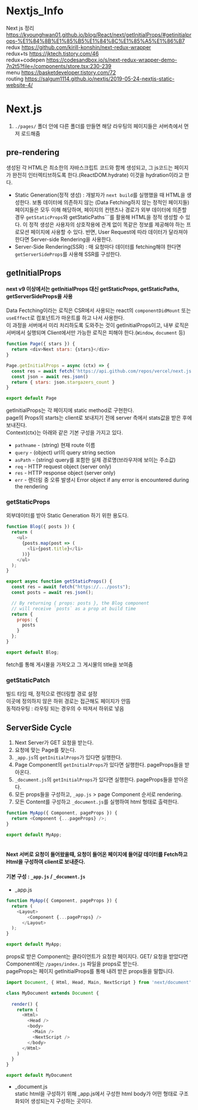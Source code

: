 # Nextjs_Info
Next js 정리  
https://kyounghwan01.github.io/blog/React/next/getInitialProps/#getinitialprops-%E1%84%8B%E1%85%B5%E1%84%8C%E1%85%A5%E1%86%B7   
redux https://github.com/kirill-konshin/next-redux-wrapper  
redux+ts https://jktech.tistory.com/46  
redux+codepen https://codesandbox.io/s/next-redux-wrapper-demo-7n2t5?file=/components/store.tsx:230-239  
menu https://basketdeveloper.tistory.com/72  
routing https://salgum1114.github.io/nextjs/2019-05-24-nextjs-static-website-4/   


# Next.js
1. ```./pages/``` 폴더 안에 다른 폴더를 만들면 해당 라우팅의 페이지들은 서버측에서 먼저 로드해줌
  
## pre-rendering
생성된 각 HTML은 최소한의 자바스크립트 코드와 함께 생성되고, 그 js코드는 페이지가 완전히 인터렉티브하도록 한다.(ReactDOM.hydrate) 이것을 hydration이라고 한다.
+ Static Generation(정적 생성) : 개발자가 ```next build```를 실행했을 때 HTML을 생성한다. 보통 데이터에 의존하지 않는 (Data Fetching하지 않는 정적인 페이지들) 페이지들은 모두 이해 해당하며, 페이지의 컨텐츠나 경로가 외부 데이터에 의존할 경우 ```getStaticProps```와 getStaticPaths```를 활용해 HTML을 정적 생성할 수 있다. 이 정적 생성은 사용자의 상호작용에 관계 없이 똑같은 정보를 제공해야 하는 프로모션 페이지에 사용할 수 있다. 반면, User Request에 따라 데이터가 달라져야 한다면 Server-side Rendering을 사용한다.
+ Server-Side Rendering(SSR) : 매 요청마다 데이터를 fetching해야 한다면 ```getServerSideProps```를 사용해 SSR를 구성한다.
  

## getInitialProps
#### next v9 이상에서는 getInitialProps 대신 getStaticProps, getStaticPaths, getServerSideProps을 사용  
Data Fectching이라는 로직은 CSR에서 사용되는 react의 ```componentDidMount``` 또는 ```useEffect```로 컴포넌트가 마운트를 하고 나서 사용한다.  
이 과정을 서버에서 미리 처리하도록 도와주는 것이 getInitialProps이고, 내부 로직은 서버에서 실행되며 Client에서만 가능한 로직은 피해야 한다.(```Window```, ```document``` 등)  
```js
function Page({ stars }) {
  return <div>Next stars: {stars}</div>
}

Page.getInitialProps = async (ctx) => {
  const res = await fetch('https://api.github.com/repos/vercel/next.js')
  const json = await res.json()
  return { stars: json.stargazers_count }
}

export default Page
```  
getInitialProps는 각 페이지에 static method로 구현한다.  
page의 Props의 starts는 client로 보내지기 전에 server 측에서 stats값을 받은 후에 보내진다.  
Context(ctx)는 아래와 같은 기본 구성을 가지고 있다.  
+ ```pathname``` - (string) 현재 route 이름
+ ```query``` - (object) url의 query string section
+ ```asPath``` - (string) query를 포함한 실제 경로명(브라우저에 보이는 주소값)
+ ```req``` - HTTP request object (server only)
+ ```res``` - HTTP response object (server only)
+ ```err``` - 렌더링 중 오류 발생시 Error object if any error is encountered during the rendering


### getStaticProps
외부데이터를 받아 Static Generation 하기 위한 용도다.
  
```js
function Blog({ posts }) {
  return (
    <ul>
      {posts.map(post => (
        <li>{post.title}</li>
      ))}
    </ul>
  );
}

export async function getStaticProps() {
  const res = await fetch("https://.../posts");
  const posts = await res.json();

  // By returning { props: posts }, the Blog component
  // will receive `posts` as a prop at build time
  return {
    props: {
      posts
    }
  };
}

export default Blog;
```
fetch를 통해 게시물을 가져오고 그 게시물의 title을 보여줌

### getStaticPatch
빌드 타임 때, 정적으로 렌더링할 경로 설정  
이곳에 정의하지 않은 하위 경로는 접근해도 페이지가 안뜸  
동적라우팅 : 라우팅 되는 경우의 수 따져서 하위로 넣음  



## ServerSide Cycle
1. Next Server가 GET 요청을 받는다.
2. 요청에 맞는 Page를 찾는다.
3. ```_app.js```의 ```getInitialProps```가 있다면 실행한다.
4. Page Component의 ```getInitialProps```가 있다면 실행한다. pageProps들을 받아온다.
5. ```_document.js```의 ```getInitialProps```가 있다면 실행한다. pageProps들을 받아온다.
6. 모든 props들을 구성하고, ```_app.js``` > page Component 순서로 rendering.
7. 모든 Content를 구성하고 ```_document.js```를 실행하여 html 형태로 출력한다.

```js
function MyApp({ Component, pageProps }) {
  return <Component {...pageProps} />;
}

export default MyApp;
 
```
#### Next 서버로 요청이 들어왔을때, 요청이 들어온 페이지에 들어갈 데이터를 Fetch하고 Html을 구성하여 client로 보내준다.  
#### 기본 구성 : ```_app.js``` / ```_document.js```
+ _app.js
```js
function MyApp({ Component, pageProps }) {
  return (
    <Layout>
    	<Component {...pageProps} />
	  </Layout>
  );
}

export default MyApp;
```
props로 받은 Component는 클라이언트가 요청한 페이지다. GET/ 요청을 받았다면 Component에는 ```/pages/index.js``` 파일을 props로 받는다.  
pageProps는 페이지 getInitialProps를 통해 내려 받은 props들을 말합니다.  

```js
import Document, { Html, Head, Main, NextScript } from 'next/document'

class MyDocument extends Document {
  
  render() {
    return (
      <Html>
        <Head />
        <body>
          <Main />
          <NextScript />
        </body>
      </Html>
    )
  }
}

export default MyDocument
```
+ _document.js  
static html을 구성하기 위해 _app.js에서 구성한 html body가 어떤 형태로 구조화되어 생성되는지 구성하는 곳이다.

  
